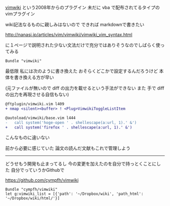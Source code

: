 [vimwiki](http://www.vim.org/scripts/script.php?script_id=2226) という2008年からのプラグイン
未だに vba で配布されてるタイプの vimプラグイン

wiki記法なるものに親しみはないので
できれば markdownで書きたい

http://nanasi.jp/articles/vim/vimwiki/vimwiki_vim_syntax.html

に１ページで説明された少ない文法だけで充分ではありそうなのでしばらく使ってみる


```
Bundle "vimwiki"
```

最低限 私には次のように書き換えた
おそらくどこかで設定するんだろうけど 本体を書き換える方が早い

(元ファイルが無いので diff の出力を載せるという手法ができない 
また 手で diff の出力を再現させる自信もない)

```diff
@ftplugin/vimwiki.vim l409
+ nmap <silent><buffer> ! <Plug>VimwikiToggleListItem
```

```diff
@autoload/vimwiki/base.vim l444
-   call system('hoge-open ' . shellescape(a:url, 1).' &')
+   call system('firefox ' . shellescape(a:url, 1).' &')
```

こんなものに違いない

前から必要に感じていた
論文の読んだ文献もこれで管理しよう

---

どうせもう開発も止まってるし
今の変更を加えたのを自分で持っとくことにした
自分でっていうかGithubで

https://github.com/cympfh/vimwiki

```vim
Bundle "cympfh/vimwiki"
let g:vimwiki_list = [{'path': '~/Dropbox/wiki', 'path_html': '~/Dropbox/wiki/html/'}]
```

